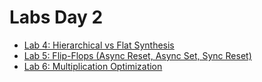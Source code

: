 # Labs Day 2
- [Lab 4: Hierarchical vs Flat Synthesis](./Hierarchical%20vs%20Flat%20lab.md)  
- [Lab 5: Flip-Flops (Async Reset, Async Set, Sync Reset)](./D_Flip%20Flop%20Lab.md)  
- [Lab 6: Multiplication Optimization](./Multiplication%20Optimization%20Lab.md) 
